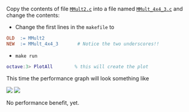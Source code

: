 Copy the contents of file [`MMult2.c`](https://github.com/SudoNohup/HowToOptimizeGemm/blob/master/src/MMult_4x4_2.c) into a file named [`MMult_4x4_3.c`](https://github.com/SudoNohup/HowToOptimizeGemm/blob/master/src/MMult_4x4_3.c) and change the contents:

 * Change the first lines in the `makefile` to
```makefile
OLD  := MMult2
NEW  := MMult_4x4_3       # Notice the two underscores!!
```
 * `make run`
```matlab
octave:3> PlotAll        % this will create the plot
```

This time the performance graph will look something like

![](https://github.com/SudoNohup/HowToOptimizeGemm/raw/master/figures/compare_MMult2_MMult-4x4-3.png)
![](https://github.com/SudoNohup/HowToOptimizeGemm/raw/master/figures/compare_MMult-1x4-3_MMult-4x4-3.png)


No performance benefit, yet.
